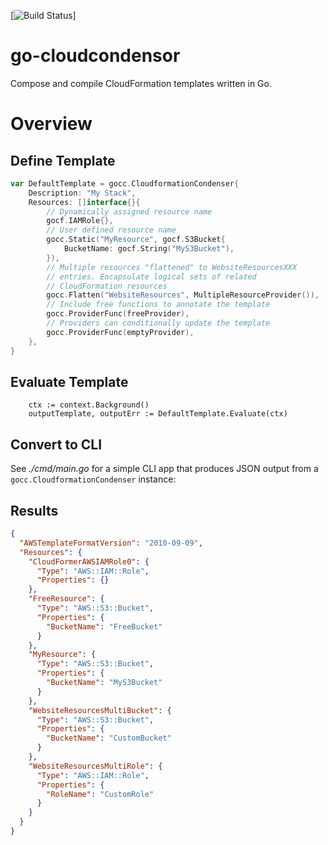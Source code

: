 [![Build Status](https://travis-ci.org/mweagle/go-cloudcondenser.svg?branch=master)]

# go-cloudcondensor

Compose and compile CloudFormation templates written in Go.

# Overview

## Define Template

```go
var DefaultTemplate = gocc.CloudformationCondenser{
	Description: "My Stack",
	Resources: []interface{}{
		// Dynamically assigned resource name
		gocf.IAMRole{},
		// User defined resource name
		gocc.Static("MyResource", gocf.S3Bucket{
			BucketName: gocf.String("MyS3Bucket"),
		}),
		// Multiple resources "flattened" to WebsiteResourcesXXX
		// entries. Encapsulate logical sets of related
		// CloudFormation resources
		gocc.Flatten("WebsiteResources", MultipleResourceProvider()),
		// Include free functions to annotate the template
		gocc.ProviderFunc(freeProvider),
		// Providers can conditionally update the template
		gocc.ProviderFunc(emptyProvider),
	},
}
```

## Evaluate Template

```
	ctx := context.Background()
	outputTemplate, outputErr := DefaultTemplate.Evaluate(ctx)
```

## Convert to CLI

See _./cmd/main.go_ for a simple CLI app that produces
JSON output from a `gocc.CloudformationCondenser` instance:

## Results

```json
{
  "AWSTemplateFormatVersion": "2010-09-09",
  "Resources": {
    "CloudFormerAWSIAMRole0": {
      "Type": "AWS::IAM::Role",
      "Properties": {}
    },
    "FreeResource": {
      "Type": "AWS::S3::Bucket",
      "Properties": {
        "BucketName": "FreeBucket"
      }
    },
    "MyResource": {
      "Type": "AWS::S3::Bucket",
      "Properties": {
        "BucketName": "MyS3Bucket"
      }
    },
    "WebsiteResourcesMultiBucket": {
      "Type": "AWS::S3::Bucket",
      "Properties": {
        "BucketName": "CustomBucket"
      }
    },
    "WebsiteResourcesMultiRole": {
      "Type": "AWS::IAM::Role",
      "Properties": {
        "RoleName": "CustomRole"
      }
    }
  }
}
```
